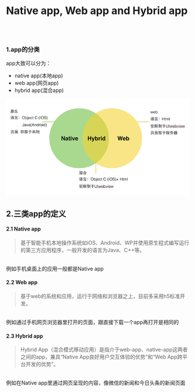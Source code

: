 Native app, Web app and Hybrid app
====
<br>


<br>

### 1.app的分类


app大致可以分为：
* native app(本地app)
* web app(网页app)
* hybrid app(混合app)


![](https://github.com/Stephentanse/SE17-homework/blob/master/homework2/907f2ff9d9f3a8c202d3dd210a10c8b3.png)
<br>


## 2.三类app的定义
#### 2.1 Native app
>基于智能手机本地操作系统如iOS、Android、WP并使用原生程式编写运行的第三方应用程序，一般开发的语言为Java、C++等。           
<br>
例如手机桌面上的应用一般都是Native app

#### 2.2 Web app
>基于web的系统和应用，运行于网络和浏览器之上，目前多采用h5标准开发。
<br>
例如通过手机网页浏览器里打开的页面，跟直接下载一个app再打开是相同的

#### 2.3 Hybrid app
>Hybrid App（混合模式移动应用）是指介于web-app、native-app这两者之间的app，兼具“Native App良好用户交互体验的优势”和“Web App跨平台开发的优势”。
<br>
例如在Native app里通过网页呈现的内容，像微信的新闻和今日头条的新闻页面
